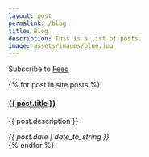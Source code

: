 ```yaml
---
layout: post
permalink: /blog
title: Blog
description: This is a list of posts.
image: assets/images/blue.jpg
---
```

<div class="notice">Subscribe to <a href="{{ site.baseurl }}/feed" target="_blank">Feed</a></div>

{% for post in site.posts %}
<article>
  <h4><a href="{{ post.url | prepend: site.baseurl | prepend: site.url }}">{{ post.title }}</a></h4>
  <p>{{ post.description }}</p>
  <cite>{{ post.date | date_to_string }}</cite>
</article>
{% endfor %}